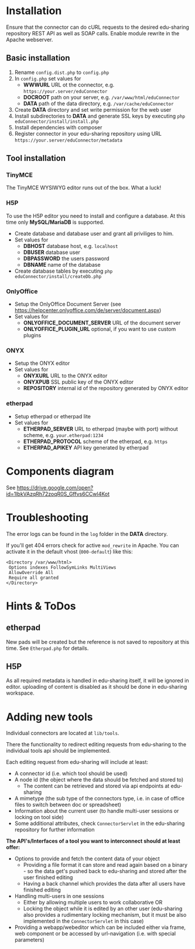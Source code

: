 # Installation
Ensure that the connector can do cURL requests  to the desired edu-sharing repository REST API as well as SOAP calls. Enable module rewrite in the Apache webserver.

## Basic installation
1. Rename `config.dist.php` to `config.php`
2. In `config.php` set values for
    - __WWWURL__ URL ot the connector, e.g. `https://your.server/eduConnector`
    - __DOCROOT__ path on your server, e.g. `/var/www/html/eduConnector`
    - __DATA__ path of the data directory, e.g. `/var/cache/eduConnector`
3. Create __DATA__ directory and set write permission for the web user
4. Install subdirectories to __DATA__ and generate SSL keys by executing `php eduConnector/install/install.php`
5. Install dependencies with composer
6. Register connector in your edu-sharing repository using URL `https://your.server/eduConnector/metadata`

## Tool installation
### TinyMCE
The TinyMCE WYSIWYG editor runs out of the box. What a luck!
### H5P
To use the H5P editor you need to install and configure a database. At this time only __MySQL/MariaDB__ is supported.
- Create database and database user and grant all priviliges to him.
- Set values for
    - __DBHOST__ database host, e.g. `localhost`
    - __DBUSER__ database user
    - __DBPASSWORD__ the users password
    - __DBNAME__ name of the database
- Create database tables by executing `php eduConnector/install/createDb.php`
### OnlyOffice
- Setup the OnlyOffice Document Server (see https://helpcenter.onlyoffice.com/de/server/document.aspx)
- Set values for
    - __ONLYOFFICE_DOCUMENT_SERVER__ URL of the document server
    - __ONLYOFFICE_PLUGIN_URL__ optional, if you want to use custom plugins
### ONYX
- Setup the ONYX editor
- Set values for
    - __ONYXURL__ URL to the ONYX editor
    - __ONYXPUB__ SSL public key of the ONYX editor
    - __REPOSITORY__ internal id of the repository generated by ONYX editor
### etherpad
- Setup etherpad or etherpad lite
- Set values for
    - __ETHERPAD_SERVER__ URL to etherpad (maybe with port) without scheme, e.g. `your.etherpad:1234`
    - __ETHERPAD_PROTOCOL__ scheme of the etherpad, e.g. `https`
    - __ETHERPAD_APIKEY__ API key generated by etherpad

# Components diagram
See https://drive.google.com/open?id=1lbkVAzqRh72zoqR0S_Gffvs6CCwl4Kot

# Troubleshooting
The error logs can be found in the `log` folder in the __DATA__ directory.

If you'll get 404 errors check for active `mod_rewrite` in Apache. You can activate it in the default vhost (`000-default`) like this: 

```
<Directory /var/www/html>
 Options indexes FollowSymLinks MultiViews
 AllowOverride All
 Require all granted
</Directory>
```


# Hints & ToDos
## etherpad
New pads will be created but the reference is not saved to repository at this time. See `Etherpad.php` for details.
## H5P
As all required metadata is handled in edu-sharing itself, it will be ignored in editor. uploading of content is disabled as it should be done in edu-sharing workspace.

# Adding new tools
Individual connectors are located at `lib/tools`.

There the functionality to redirect editing requests from edu-sharing to the individual tools api should be implemented.

Each editing request from edu-sharing will include at least:
- A connector id (i.e. which tool should be used)
- A node id (the object where the data should be fetched and stored to)
  - The content can be retrieved and stored via api endpoints at edu-sharing
- A mimetype (the sub type of the connectors type, i.e. in case of office files to switch between doc or spreadsheet)
- Information about the current user (to handle multi-user sessions or locking on tool side)
- Some additional attributes, check `ConnectorServlet` in the edu-sharing repository for further information

**The API's/Interfaces of a tool you want to interconnect should at least offer:**
- Options to provide and fetch the content data of your object
  - Providing a file format it can store and read again based on a binary - so the data get's pushed back to edu-sharing and stored after the user finished editing
  - Having a back channel which provides the data after all users have finished editing
- Handling multi-users in one sessions
  - Either by allowing multiple users to work collaborative OR
  - Locking the object while it is edited by an other user
    (edu-sharing also provides a rudimentary locking mechanism, but it must be also implemented in the `ConnectorServlet` in this case)
- Providing a webapp/webeditor which can be included either via frame, web component or be accessed by url-navigation (i.e. with special parameters)


